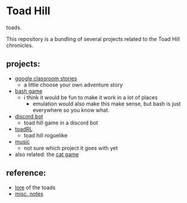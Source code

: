 # Toad Hill

toads.

This repository is a bundling of several projects related to the Toad Hill chronicles.

## projects:

- [google classroom stories](CLASSROOM.md)
	- a little choose your own adventure story
- [bash game](bash-game/bash.md)
	- i think it would be fun to make it work in a lot of places
		- emulation would also make this make sense, but bash is just everywhere so you know what.
- [discord bot](DISCORD.md)
	- toad hill game in a discord bot
- [toadRL](https://github.com/hyprlynk/toadRL/)
	- toad hill roguelike
- [music](MUSIC.md)
	- not sure which project it goes with yet 
- also related: the [cat game](https://cat.tivub.xyz/)

## reference:

- [lore](https://docs.google.com/document/d/18cSac9gC4KKNzgSY6ALmh9VTieL2en9fhQKrmIdDlSU/edit?usp=sharing) of the toads
- [misc. notes](reference/notes.md)
